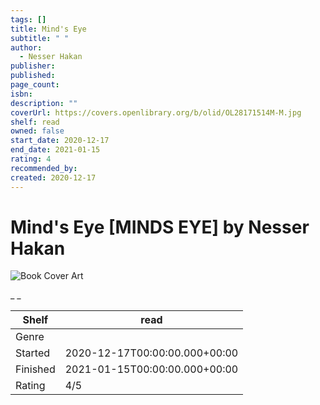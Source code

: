 ```yaml
---
tags: []
title: Mind's Eye
subtitle: " "
author:
  - Nesser Hakan
publisher: 
published: 
page_count: 
isbn: 
description: ""
coverUrl: https://covers.openlibrary.org/b/olid/OL28171514M-M.jpg
shelf: read
owned: false
start_date: 2020-12-17
end_date: 2021-01-15
rating: 4
recommended_by: 
created: 2020-12-17
---
```


# Mind's Eye [MINDS EYE] by Nesser Hakan

![Book Cover Art](https://covers.openlibrary.org/b/olid/OL28171514M-M.jpg)

_ _

| Shelf | read |
| --- | --- |
| Genre |  |
| Started | 2020-12-17T00:00:00.000+00:00 |
| Finished | 2021-01-15T00:00:00.000+00:00 |
| Rating | 4/5 |

